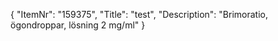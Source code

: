 {
  "ItemNr": "159375",
  "Title": "test",
  "Description": "Brimoratio, ögondroppar, lösning 2 mg/ml"
}